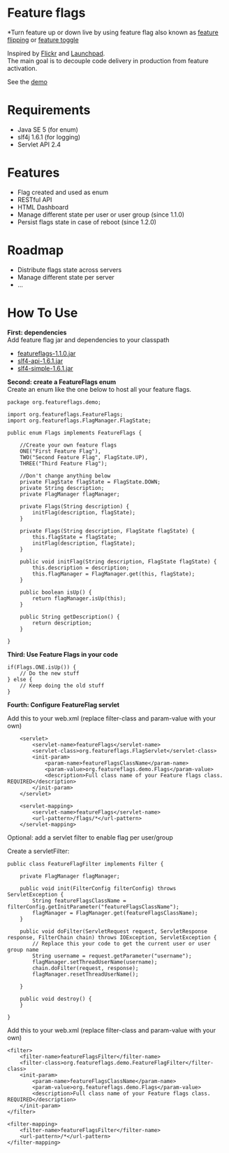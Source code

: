 
Feature flags
=======

*Turn feature up or down live by using feature flag also known as [feature flipping](http://www.grails.org/plugin/feature-flipper) or [feature toggle](http://martinfowler.com/bliki/FeatureToggle.html)
  
Inspired by [Flickr](http://code.flickr.com/blog/2009/12/02/flipping-out/) and [Launchpad](https://dev.launchpad.net/LEP/FeatureFlags).  
The main goal is to decouple code delivery in production from feature activation.  

See the [demo](http://featureflagsdemo.toutantic.cloudbees.net)  

Requirements
=======

* Java SE 5 (for enum)
* slf4j 1.6.1 (for logging)
* Servlet API 2.4

Features
=======
- Flag created and used as enum
- RESTful API
- HTML Dashboard
- Manage different state per user or user group (since 1.1.0)
- Persist flags state in case of reboot (since 1.2.0)

Roadmap
=======
- Distribute flags state across servers 
- Manage different state per server
- ...

How To Use
=======

**First: dependencies**  
Add feature flag jar and dependencies to your classpath

-  [featureflags-1.1.0.jar](http://dl.dropbox.com/u/24652695/featureflags-1.1.0.jar)
-  [slf4-api-1.6.1.jar](http://search.maven.org/remotecontent?filepath=org/slf4j/slf4j-api/1.6.1/slf4j-api-1.6.1.jar)
-  [slf4-simple-1.6.1.jar](http://search.maven.org/remotecontent?filepath=org/slf4j/slf4j-simple/1.6.1/slf4j-simple-1.6.1.jar)

**Second: create a FeatureFlags enum**  
Create an enum like the one below to host all your feature flags.

	package org.featureflags.demo;
	
	import org.featureflags.FeatureFlags;
	import org.featureflags.FlagManager.FlagState;
	
	public enum Flags implements FeatureFlags {
	
		//Create your own feature flags
	    ONE("First Feature Flag"),
	    TWO("Second Feature Flag", FlagState.UP),
	    THREE("Third Feature Flag");
	    
	    //Don't change anything below
	    private FlagState flagState = FlagState.DOWN;
	    private String description;
	    private FlagManager flagManager;
	    
	    private Flags(String description) {
			initFlag(description, flagState);
	    }
	
	    private Flags(String description, FlagState flagState) {
			this.flagState = flagState;
			initFlag(description, flagState);
	    }
	
	    public void initFlag(String description, FlagState flagState) {
			this.description = description;
			this.flagManager = FlagManager.get(this, flagState);    
	    }
	    
	    public boolean isUp() {
		    return flagManager.isUp(this);
	    }
	
	    public String getDescription() {
	        return description;
	    }
	    
	}

**Third: Use Feature Flags in your code**  

	if(Flags.ONE.isUp()) { 
		// Do the new stuff
	} else {
		// Keep doing the old stuff
	}
	
**Fourth: Configure FeatureFlag servlet**  

Add this to your web.xml (replace filter-class and param-value with your own)

		<servlet>
			<servlet-name>featureFlags</servlet-name>
			<servlet-class>org.featureflags.FlagServlet</servlet-class>
			<init-param>
				<param-name>featureFlagsClassName</param-name>
				<param-value>org.featureflags.demo.Flags</param-value>
				<description>Full class name of your Feature flags class. REQUIRED</description>
			</init-param>
		</servlet>
	
		<servlet-mapping>
			<servlet-name>featureFlags</servlet-name>
			<url-pattern>/flags/*</url-pattern>
		</servlet-mapping>
		
Optional: add a servlet filter to enable flag per user/group

Create a servletFilter:

	public class FeatureFlagFilter implements Filter {
	
	    private FlagManager flagManager;
	    
	    public void init(FilterConfig filterConfig) throws ServletException {
			String featureFlagsClassName = filterConfig.getInitParameter("featureFlagsClassName");
			flagManager = FlagManager.get(featureFlagsClassName);
	    }
	
	    public void doFilter(ServletRequest request, ServletResponse response, FilterChain chain) throws IOException, ServletException {
			// Replace this your code to get the current user or user group name
			String username = request.getParameter("username");
			flagManager.setThreadUserName(username);
			chain.doFilter(request, response);
			flagManager.resetThreadUserName();
	
	    }
	
	    public void destroy() {
	    }
	
	}
	
Add this to your web.xml (replace filter-class and param-value with your own)

	<filter>
		<filter-name>featureFlagsFilter</filter-name>
		<filter-class>org.featureflags.demo.FeatureFlagFilter</filter-class>
		<init-param>
			<param-name>featureFlagsClassName</param-name>
			<param-value>org.featureflags.demo.Flags</param-value>
			<description>Full class name of your Feature flags class. REQUIRED</description>
		</init-param>
	</filter>

	<filter-mapping>
		<filter-name>featureFlagsFilter</filter-name>
		<url-pattern>/*</url-pattern>
	</filter-mapping>
		
